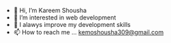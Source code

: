- 👋 Hi, I’m Kareem Shousha
- 👀 I’m interested in web development
- 🌱 I alawys improve my development skills
- 📫 How to reach me ... kemoshousha309@gmail.com

<!---
Kemoshousha309/Kemoshousha309 is a ✨ special ✨ repository because its `README.md` (this file) appears on your GitHub profile.
You can click the Preview link to take a look at your changes.
--->
